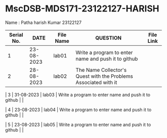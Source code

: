 # MscDSB-MDS171-23122127-HARISH
Name : Patha harish Kumar
23122127




|Serial No.|    DATE     |  File Name       |                     QUESTION                         |      File Link            |             
|----------|------------ | -----------------|------------------------------------------------------|---------------------------|
|   1      |  23-08-2023 |      lab01       |  Write a program to enter name and push it to github |                           |
|   2      |  28-08-2023 |      lab02       |  The Name Collector's Quest with the Problems Associated with it                 |                           |

|   3      |  31-08-2023 |      lab03       |  Write a program to enter name and push it to github |                           |

|   4      |  23-08-2023 |      lab04       |  Write a program to enter name and push it to github |                           |

|   5      |  23-08-2023 |      lab05       |  Write a program to enter name and push it to github |                           |





 

